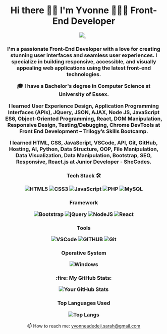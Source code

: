 <h1 align='center'>
  Hi there 👋🏽 I'm Yvonne 👩🏾‍💻
  Front-End Developer
  </h1>

<p align='center'>
    
  <a href="https://www.linkedin.com/in/yvonne-adedeji/">
    <img src="https://img.shields.io/badge/linkedin-%230077B5.svg?&style=for-the-badge&logo=linkedin&logoColor=white" />
  </a>&nbsp;&nbsp;
</p>

<!--<h3 align='center'>

  ![](https://komarev.com/ghpvc/?username=yvonnesarah)
  
  </h3> -->
  

<h3 align='center'>

I'm a passionate Front-End Developer with a love for creating stunning user interfaces and seamless user experiences. I specialize in building responsive, accessible, and visually appealing web applications using the latest front-end technologies.<br>
 
 🎓&nbsp;I have a Bachelor's degree in Computer Science at University of Essex.<br>
 
 I learned User Experience Design, Application Programming Interfaces (APIs), JQuery, JSON, AJAX, Node JS, JavaScript ES6, Object-Oriented Programming, React, DOM Manipulation, Responsive Design, Testing/Debugging, Chrome DevTools at Front End Development – Trilogy’s Skills Bootcamp.<br>

 I learned HTML, CSS, JavaScript, VSCode, API, Git, GitHub, Hosting, AI, Python, Data Structure, OOP, File Manipulation, Data Visualization, Data Manipulation, Bootstrap, SEO, Responsive, React.js at Junior Developer - SheCodes.



 
 
</h3>

<h3 align="center">Tech Stack 🛠

![HTML5](https://img.shields.io/badge/html5-%23E34F26.svg?style=for-the-badge&logo=html5&logoColor=white)
![CSS3](https://img.shields.io/badge/css3-%231572B6.svg?style=for-the-badge&logo=css3&logoColor=white)
![JavaScript](https://img.shields.io/badge/javascript-%23323330.svg?style=for-the-badge&logo=javascript&logoColor=%23F7DF1E)
![PHP](https://img.shields.io/badge/php-%23777BB4.svg?style=for-the-badge&logo=php&logoColor=white)
![MySQL](https://img.shields.io/badge/MySQL-00000F?style=for-the-badge&logo=mysql&logoColor=white)

</h3>

<h3 align="center">Framework

![Bootstrap](https://img.shields.io/badge/Bootstrap-563D7C?style=for-the-badge&logo=bootstrap&logoColor=white)
![jQuery](https://img.shields.io/badge/jquery-%230769AD.svg?style=for-the-badge&logo=jquery&logoColor=white)
![NodeJS](https://img.shields.io/badge/node.js-6DA55F?style=for-the-badge&logo=node.js&logoColor=white)
![React](https://img.shields.io/badge/react-%2320232a.svg?style=for-the-badge&logo=react&logoColor=%2361DAFB)

</h3>

<h3 align="center">Tools

![VSCode](https://img.shields.io/badge/Visual_Studio_Code-0078D4?style=for-the-badge&logo=visual%20studio%20code&logoColor=white)
![GITHUB](https://img.shields.io/badge/GitHub-100000?style=for-the-badge&logo=github&logoColor=white)
![Git](https://img.shields.io/badge/git-%23F05033.svg?style=for-the-badge&logo=git&logoColor=white)

</h3>

<h3 align="center">Operative System

![Windows](https://img.shields.io/badge/Windows-0078D6?style=for-the-badge&logo=windows&logoColor=white)

</h3>

<h3 align="center"> :fire: My GitHub Stats:

![Your GitHub Stats](https://github-readme-stats.vercel.app/api?username=yvonnesarah&show_icons=true&theme=radical)

</h3>


<h3 align="center">Top Languages Used
  
![Top Langs](https://github-readme-stats.vercel.app/api/top-langs/?username=yvonnesarah&layout=compact&theme=radical)
</h3>

<p align='center'>
  📫 How to reach me: <a href='mailto:yvonneadedeji.sarah@gmail.com'>yvonneadedeji.sarah@gmail.com</a>
</p>

<!--
**yvonnesarah/yvonnesarah** is a ✨ _special_ ✨ repository because its `README.md` (this file) appears on your GitHub profile.

Here are some ideas to get you started:

- 🔭 I’m currently working on ...
- 🌱 I’m currently learning ...
- 👯 I’m looking to collaborate on ...
- 🤔 I’m looking for help with ...
- 💬 Ask me about ...
- 📫 How to reach me: ...
- 😄 Pronouns: ...
- ⚡ Fun fact: ...
-->
